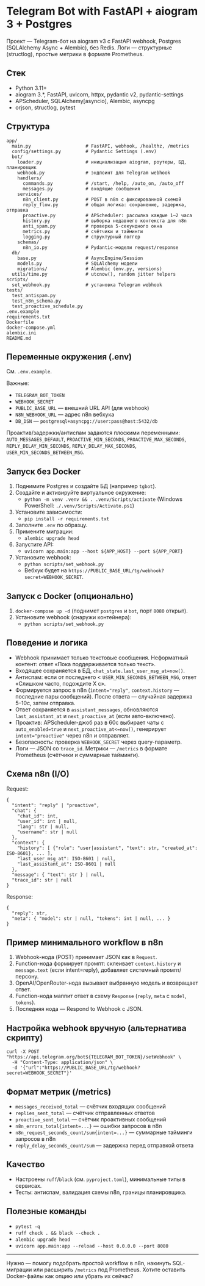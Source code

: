 # Telegram Bot with FastAPI + aiogram 3 + Postgres

Проект — Telegram-бот на aiogram v3 с FastAPI webhook, Postgres (SQLAlchemy Async + Alembic), без Redis. Логи — структурные (structlog), простые метрики в формате Prometheus.

## Стек

- Python 3.11+
- aiogram 3.*, FastAPI, uvicorn, httpx, pydantic v2, pydantic-settings
- APScheduler, SQLAlchemy[asyncio], Alembic, asyncpg
- orjson, structlog, pytest

## Структура

```
app/
  main.py                    # FastAPI, webhook, /healthz, /metrics
  config/settings.py         # Pydantic Settings (.env)
  bot/
    loader.py                # инициализация aiogram, роутеры, БД, планировщик
    webhook.py               # эндпоинт для Telegram webhook
    handlers/
      commands.py            # /start, /help, /auto_on, /auto_off
      messages.py            # входящие сообщения
    services/
      n8n_client.py          # POST в n8n с фиксированной схемой
      reply_flow.py          # общая логика: сохранение, задержка, отправка
      proactive.py           # APScheduler: рассылка каждые 1–2 часа
      history.py             # выборка недавнего контекста для n8n
      anti_spam.py           # проверка 5-секундного окна
      metrics.py             # счётчики и тайминги
      logging.py             # структурный логгер
    schemas/
      n8n_io.py              # Pydantic-модели request/response
  db/
    base.py                  # AsyncEngine/Session
    models.py                # SQLAlchemy модели
    migrations/              # Alembic (env.py, versions)
  utils/time.py              # utcnow(), random jitter helpers
scripts/
  set_webhook.py             # установка Telegram webhook
tests/
  test_antispam.py
  test_n8n_schema.py
  test_proactive_schedule.py
.env.example
requirements.txt
Dockerfile
docker-compose.yml
alembic.ini
README.md
```

## Переменные окружения (.env)

См. `.env.example`.

Важные:
- `TELEGRAM_BOT_TOKEN`
- `WEBHOOK_SECRET`
- `PUBLIC_BASE_URL` — внешний URL API (для webhook)
- `N8N_WEBHOOK_URL` — адрес n8n вебхука
- `DB_DSN` — `postgresql+asyncpg://user:pass@host:5432/db`

Проактив/задержки/антиспам задаются плоскими переменными: `AUTO_MESSAGES_DEFAULT`, `PROACTIVE_MIN_SECONDS`, `PROACTIVE_MAX_SECONDS`, `REPLY_DELAY_MIN_SECONDS`, `REPLY_DELAY_MAX_SECONDS`, `USER_MIN_SECONDS_BETWEEN_MSG`.

## Запуск без Docker

1. Поднимите Postgres и создайте БД (например `tgbot`).
2. Создайте и активируйте виртуальное окружение:
   - `python -m venv .venv && . .venv/Scripts/activate` (Windows PowerShell: `./.venv/Scripts/Activate.ps1`)
3. Установите зависимости:
   - `pip install -r requirements.txt`
4. Заполните `.env` по образцу.
5. Примените миграции:
   - `alembic upgrade head`
6. Запустите API:
   - `uvicorn app.main:app --host ${APP_HOST} --port ${APP_PORT}`
7. Установите webhook:
   - `python scripts/set_webhook.py`
   - Вебхук будет на `https://PUBLIC_BASE_URL/tg/webhook?secret=WEBHOOK_SECRET`.

## Запуск с Docker (опционально)

1. `docker-compose up -d` (поднимет `postgres` и `bot`, порт `8080` открыт).
2. Установите webhook (снаружи контейнера):
   - `python scripts/set_webhook.py`

## Поведение и логика

- Webhook принимает только текстовые сообщения. Неформатный контент: ответ «Пока поддерживается только текст».
- Входящее сохраняется в БД, `chat_state.last_user_msg_at=now()`.
- Антиспам: если от последнего < `USER_MIN_SECONDS_BETWEEN_MSG`, ответ «Слишком часто, подождите X c».
- Формируется запрос в n8n (`intent="reply"`, `context.history` — последние пары сообщений). После ответа — случайная задержка 5–10с, затем отправка.
- Ответ сохраняется в `assistant_messages`, обновляются `last_assistant_at` и `next_proactive_at` (если авто-включено).
- Проактив: APScheduler-джоб раз в 60с выбирает чаты с `auto_enabled=true` и `next_proactive_at<=now()`, генерирует `intent="proactive"` через n8n и отправляет.
- Безопасность: проверка `WEBHOOK_SECRET` через query-параметр.
- Логи — JSON со `trace_id`. Метрики — `/metrics` в формате Prometheus (счётчики и суммарные тайминги).

## Схема n8n (I/O)

Request:
```
{
  "intent": "reply" | "proactive",
  "chat": {
    "chat_id": int,
    "user_id": int | null,
    "lang": str | null,
    "username": str | null
  },
  "context": {
    "history": [ {"role": "user|assistant", "text": str, "created_at": ISO-8601}, ... ],
    "last_user_msg_at": ISO-8601 | null,
    "last_assistant_at": ISO-8601 | null
  },
  "message": { "text": str } | null,
  "trace_id": str | null
}
```

Response:
```
{
  "reply": str,
  "meta": { "model": str | null, "tokens": int | null, ... }
}
```

## Пример минимального workflow в n8n

1. Webhook-нода (POST) принимает JSON как в `Request`.
2. Function-нода формирует промпт: склеивает `context.history` и `message.text` (если intent=reply), добавляет системный промпт/персону.
3. OpenAI/OpenRouter-нода вызывает выбранную модель и возвращает ответ.
4. Function-нода маппит ответ в схему `Response` (`reply`, `meta` с `model`, `tokens`).
5. Последняя нода — Respond to Webhook с JSON.

## Настройка webhook вручную (альтернатива скрипту)

```
curl -X POST "https://api.telegram.org/bot${TELEGRAM_BOT_TOKEN}/setWebhook" \
  -H "Content-Type: application/json" \
  -d '{"url":"https://PUBLIC_BASE_URL/tg/webhook?secret=WEBHOOK_SECRET"}'
```

## Формат метрик (/metrics)

- `messages_received_total` — счётчик входящих сообщений
- `replies_sent_total` — счётчик отправленных ответов
- `proactive_sent_total` — счётчик проактивных сообщений
- `n8n_errors_total{intent=...}` — ошибки запросов в n8n
- `n8n_request_seconds_count/sum{intent=...}` — суммарные тайминги запросов в n8n
- `reply_delay_seconds_count/sum` — задержка перед отправкой ответа

## Качество

- Настроены `ruff`/`black` (см. `pyproject.toml`), минимальные типы в сервисах.
- Тесты: антиспам, валидация схемы n8n, границы планировщика.

## Полезные команды

- `pytest -q`
- `ruff check . && black --check .`
- `alembic upgrade head`
- `uvicorn app.main:app --reload --host 0.0.0.0 --port 8080`

---

Нужно — помогу подобрать простой workflow в n8n, накинуть SQL-миграции или расширить `/metrics` под Prometheus. Хотите оставить Docker-файлы как опцию или убрать их сейчас?

